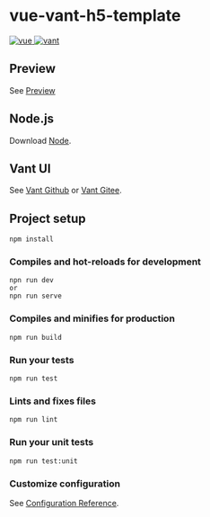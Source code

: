 # vue-vant-h5-template

<p align="left">
  <a href="https://github.com/vuejs/vue">
    <img src="https://img.shields.io/badge/vue-2.6.11-brightgreen.svg" alt="vue">
  </a>
  <a href="https://github.com/youzan/vant">
    <img src="https://img.shields.io/badge/vant-2.5.4-brightgreen.svg" alt="vant">
  </a>
</p>

## Preview
See [Preview](https://juminp.github.io/vue-vant-h5-template/dist/index.html)

## Node.js 
Download [Node](https://nodejs.org/en/download/).

## Vant UI
See [Vant Github](https://youzan.github.io/vant/) or
    [Vant Gitee](https://vant-contrib.gitee.io/vant/).

## Project setup
```
npm install
```

### Compiles and hot-reloads for development
```
npn run dev
or
npn run serve
```

### Compiles and minifies for production
```
npm run build
```

### Run your tests
```
npm run test
```

### Lints and fixes files
```
npm run lint
```

### Run your unit tests
```
npm run test:unit
```

### Customize configuration
See [Configuration Reference](https://cli.vuejs.org/config/).
